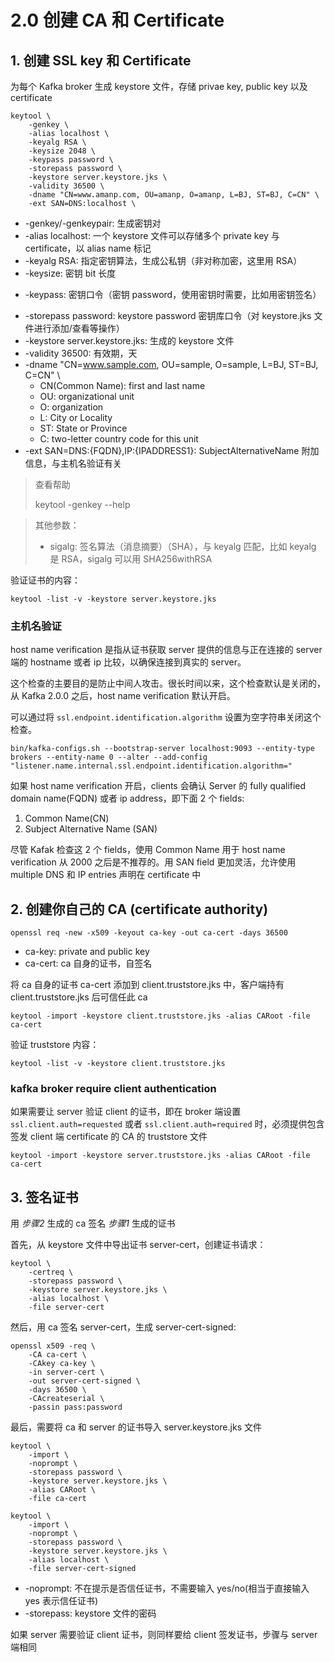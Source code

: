 # 2.0 创建 CA 和 Certificate

## 1. 创建 SSL key 和 Certificate

为每个 Kafka broker 生成 keystore 文件，存储 privae key, public key 以及 certificate

    keytool \
        -genkey \
        -alias localhost \
        -keyalg RSA \
        -keysize 2048 \
        -keypass password \
        -storepass password \
        -keystore server.keystore.jks \
        -validity 36500 \
        -dname "CN=www.amanp.com, OU=amanp, O=amanp, L=BJ, ST=BJ, C=CN" \
        -ext SAN=DNS:localhost \

* -genkey/-genkeypair: 生成密钥对
* -alias localhost: 一个 keystore 文件可以存储多个 private key 与 certificate，以 alias name 标记
* -keyalg RSA: 指定密钥算法，生成公私钥（非对称加密，这里用 RSA）
* -keysize: 密钥 bit 长度
- -keypass: 密钥口令（密钥 password，使用密钥时需要，比如用密钥签名）
* -storepass password: keystore password 密钥库口令（对 keystore.jks 文件进行添加/查看等操作）
* -keystore server.keystore.jks: 生成的 keystore 文件
* -validity 36500: 有效期，天
* -dname "CN=www.sample.com, OU=sample, O=sample, L=BJ, ST=BJ, C=CN" \
    * CN(Common Name): first and last name
    * OU: organizational unit
    * O: organization
    * L: City or Locality
    * ST: State or Province
    * C: two-letter country code for this unit
* -ext SAN=DNS:{FQDN},IP:{IPADDRESS1}: SubjectAlternativeName 附加信息，与主机名验证有关

> 查看帮助
>
> keytool -genkey --help

> 其他参数：
>
> * sigalg: 签名算法（消息摘要）（SHA），与 keyalg 匹配，比如 keyalg 是 RSA，sigalg 可以用 SHA256withRSA

验证证书的内容：

    keytool -list -v -keystore server.keystore.jks

### 主机名验证

host name verification 是指从证书获取 server 提供的信息与正在连接的 server 端的 hostname 或者 ip 比较，以确保连接到真实的 server。

这个检查的主要目的是防止中间人攻击。很长时间以来，这个检查默认是关闭的，从 Kafka 2.0.0 之后，host name verification 默认开启。

可以通过将 `ssl.endpoint.identification.algorithm` 设置为空字符串关闭这个检查。

    bin/kafka-configs.sh --bootstrap-server localhost:9093 --entity-type brokers --entity-name 0 --alter --add-config "listener.name.internal.ssl.endpoint.identification.algorithm="

如果 host name verification 开启，clients 会确认 Server 的 fully qualified domain name(FQDN) 或者 ip address，即下面 2 个 fields:

1. Common Name(CN)
2. Subject Alternative Name (SAN)

尽管 Kafak 检查这 2 个 fields，使用 Common Name 用于 host name verification 从 2000 之后是不推荐的。用 SAN field 更加灵活，允许使用 multiple DNS 和 IP entries 声明在 certificate 中

## 2. 创建你自己的 CA (certificate authority)

    openssl req -new -x509 -keyout ca-key -out ca-cert -days 36500

* ca-key: private and public key
* ca-cert: ca 自身的证书，自签名

将 ca 自身的证书 ca-cert 添加到 client.truststore.jks 中，客户端持有 client.truststore.jks 后可信任此 ca

    keytool -import -keystore client.truststore.jks -alias CARoot -file ca-cert

验证 truststore 内容：

    keytool -list -v -keystore client.truststore.jks

### kafka broker require client authentication

如果需要让 server 验证 client 的证书，即在 broker 端设置 `ssl.client.auth=requested` 或者 `ssl.client.auth=required` 时，必须提供包含签发 client 端 certificate 的 CA 的 truststore 文件

    keytool -import -keystore server.truststore.jks -alias CARoot -file ca-cert

## 3. 签名证书

用 *步骤2* 生成的 ca 签名 *步骤1* 生成的证书

首先，从 keystore 文件中导出证书 server-cert，创建证书请求：

    keytool \
        -certreq \
        -storepass password \
        -keystore server.keystore.jks \
        -alias localhost \
        -file server-cert

然后，用 ca 签名 server-cert，生成 server-cert-signed:

    openssl x509 -req \
        -CA ca-cert \
        -CAkey ca-key \
        -in server-cert \
        -out server-cert-signed \
        -days 36500 \
        -CAcreateserial \
        -passin pass:password

最后，需要将 ca 和 server 的证书导入 server.keystore.jks 文件

    keytool \
        -import \
        -noprompt \
        -storepass password \
        -keystore server.keystore.jks \
        -alias CARoot \
        -file ca-cert

    keytool \
        -import \
        -noprompt \
        -storepass password \
        -keystore server.keystore.jks \
        -alias localhost \
        -file server-cert-signed

* -noprompt: 不在提示是否信任证书，不需要输入 yes/no(相当于直接输入 yes 表示信任证书)
* -storepass: keystore 文件的密码

如果 server 需要验证 client 证书，则同样要给 client 签发证书，步骤与 server 端相同
